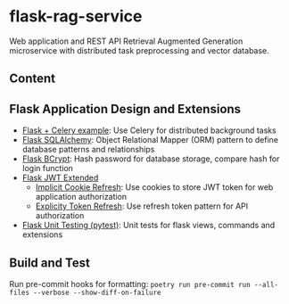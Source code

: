 # flask-rag-service

Web application and REST API Retrieval Augmented Generation microservice with distributed task preprocessing and vector database.

## Content

## Flask Application Design and Extensions

- [Flask + Celery example](https://github.com/pallets/flask/tree/main/examples/celery): Use Celery for distributed background tasks
- [Flask SQLAlchemy](https://flask-sqlalchemy.palletsprojects.com/en/3.1.x/quickstart): Object Relational Mapper (ORM) pattern to define database patterns and relationships
- [Flask BCrypt](https://flask-bcrypt.readthedocs.io/en/1.0.1/): Hash password for database storage, compare hash for login function
- [Flask JWT Extended](https://flask-jwt-extended.readthedocs.io/en/stable/index.html)
    - [Implicit Cookie Refresh](https://flask-jwt-extended.readthedocs.io/en/stable/refreshing_tokens.html#implicit-refreshing-with-cookies): Use cookies to store JWT token for web application authorization
    - [Explicity Token Refresh](https://flask-jwt-extended.readthedocs.io/en/stable/refreshing_tokens.html#token-freshness-pattern): Use refresh token pattern for API authorization
- [Flask Unit Testing (pytest)](https://flask.palletsprojects.com/en/1.1.x/testing/): Unit tests for flask views, commands and extensions


## Build and Test

Run pre-commit hooks for formatting:
`poetry run pre-commit run --all-files --verbose --show-diff-on-failure`
